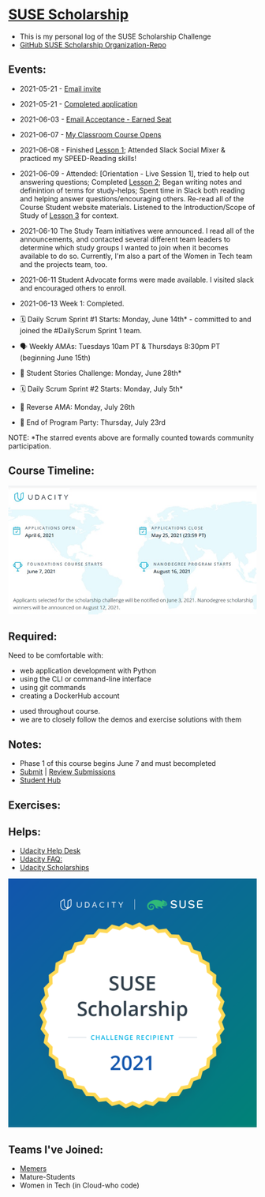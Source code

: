 # [SUSE Scholarship](https://www.udacity.com/scholarships/suse-cloud-native-foundations-scholarship)
* This is my personal log of the SUSE Scholarship Challenge 
* [GitHub SUSE Scholarship Organization-Repo](https://github.com/UdacityScholars)

## Events: 
* 2021-05-21 - [Email invite](https://github.com/EO4wellness/leary-leerie/blob/master/SUSE%20Scholarship/Images/2021-05-21-apply-now.jpg)
* 2021-05-21 - [Completed application](https://github.com/EO4wellness/leary-leerie/blob/master/SUSE%20Scholarship/Images/2021-05-21_SUSE-cloud-native-scholarship-app.jpg)
* 2021-06-03 - [Email Acceptance - Earned Seat](https://github.com/EO4wellness/leary-leerie/blob/master/SUSE%20Scholarship/Images/2021-06-03-Scholarship-Seat.jpg)
* 2021-06-07 - [My Classroom Course Opens]()
* 2021-06-08 - Finished [Lesson 1](https://github.com/EO4wellness/leary-leerie/blob/master/SUSE%20Scholarship/Lesson1.md); Attended Slack Social Mixer & practiced my SPEED-Reading skills! 
* 2021-06-09 - Attended: [Orientation - Live Session 1], tried to help out answering questions; Completed [Lesson 2](https://github.com/EO4wellness/leary-leerie/blob/master/SUSE%20Scholarship/Lesson2.md); Began writing notes and definintion of terms for study-helps; Spent time in Slack both reading and helping answer questions/encouraging others. Re-read all of the Course Student website materials.  Listened to the Introduction/Scope of Study of [Lesson 3](https://github.com/EO4wellness/leary-leerie/blob/master/SUSE%20Scholarship/Lesson3.md) for context. 
* 2021-06-10 The Study Team initiatives were announced.  I read all of the announcements, and contacted several different team leaders to determine which study groups I wanted to join when it becomes available to do so.  Currently, I'm also a part of the Women in Tech team and the projects team, too.  
* 2021-06-11 Student Advocate forms were made available.  I visited slack and encouraged others to enroll. 
* 2021-06-13 Week 1: Completed.  
* 🗓 Daily Scrum Sprint #1 Starts: Monday, June 14th* - committed to and joined the #DailyScrum Sprint 1 team. 


* 🗣 Weekly AMAs: Tuesdays 10am PT & Thursdays 8:30pm PT (beginning June 15th) 
* 📝 Student Stories Challenge: Monday, June 28th*
* 🗓 Daily Scrum Sprint #2 Starts: Monday, July 5th*
* 🔄 Reverse AMA: Monday, July 26th
* 🎉 End of Program Party: Thursday, July 23rd


NOTE: *The starred events above are formally counted towards community participation.

## Course Timeline: 
![course-timeline](https://github.com/EO4wellness/leary-leerie/blob/master/SUSE%20Scholarship/Images/course-dates-outline.jpg)

## Required:
Need to be comfortable with:
- web application development with Python
- using the CLI or command-line interface
- using git commands
- creating a DockerHub account
* used throughout course. 
* we are to closely follow the demos and exercise solutions with them


## Notes: 
* Phase 1 of this course begins June 7 and must becompleted 
* [Submit](https://airtable.com/shrkteLETAwv5SKiw) | [Review Submissions](https://airtable.com/shryLSJS4CQslJBO9/tbl6A99RXoOm7DYSJ)
* [Student Hub](https://sites.google.com/udacity.com/suse-cloud-native-foundations/home)

## Exercises: 

## Helps: 
* [Udacity Help Desk](https://udacity.zendesk.com/hc/en-us)
* [Udacity FAQ:](https://www.udacity.com/contact)
* [Udacity Scholarships](https://www.udacity.com/scholarships)

![Amazement](https://github.com/EO4wellness/leary-leerie/blob/master/SUSE%20Scholarship/Images/2021-06-03_EO4Wellness_SUSE-scholarship-seat.png)

## Teams I've Joined: 
* [Memers](https://padlet.com/sadmibouhafs/memers_ideas)
* Mature-Students
* Women in Tech (in Cloud-who code) 

